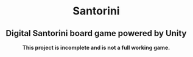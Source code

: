 <p align="center">
  <h1 align="center">Santorini</h1>
</p>

<p align="center">
  <h2 align="center">Digital Santorini board game powered by Unity</h2>
</p>

<p align="center">
  <b>This project is incomplete and is not a full working game.</b>
</p>

